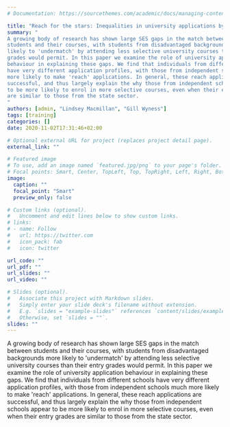 ```yaml
---
# Documentation: https://sourcethemes.com/academic/docs/managing-content/

title: "Reach for the stars: Inequalities in university applications by school type"
summary: "
A growing body of research has shown large SES gaps in the match between
students and their courses, with students from disadvantaged backgrounds more
likely to 'undermatch' by attending less selective university courses than their entry
grades would permit. In this paper we examine the role of university application
behaviour in explaining these gaps. We find that individuals from different schools
have very different application profiles, with those from independent schools much
more likely to make 'reach' applications. In general, these reach applications are
successful, and thus largely explain the why those from independent schools appear
to be more likely to enrol in more selective courses, even when their entry grades
are similar to those from the state sector.
"
authors: [admin, "Lindsey Macmillan", "Gill Wyness"]
tags: [training]
categories: []
date: 2020-11-02T17:31:46+02:00

# Optional external URL for project (replaces project detail page).
external_link: ""

# Featured image
# To use, add an image named `featured.jpg/png` to your page's folder.
# Focal points: Smart, Center, TopLeft, Top, TopRight, Left, Right, BottomLeft, Bottom, BottomRight.
image:
  caption: ""
  focal_point: "Smart"
  preview_only: false

# Custom links (optional).
#   Uncomment and edit lines below to show custom links.
# links:
# - name: Follow
#   url: https://twitter.com
#   icon_pack: fab
#   icon: twitter

url_code: ""
url_pdf: ""
url_slides: ""
url_video: ""

# Slides (optional).
#   Associate this project with Markdown slides.
#   Simply enter your slide deck's filename without extension.
#   E.g. `slides = "example-slides"` references `content/slides/example-slides.md`.
#   Otherwise, set `slides = ""`.
slides: ""
---
```


A growing body of research has shown large SES gaps in the match between
students and their courses, with students from disadvantaged backgrounds more
likely to 'undermatch' by attending less selective university courses than their entry
grades would permit. In this paper we examine the role of university application
behaviour in explaining these gaps. We find that individuals from different schools
have very different application profiles, with those from independent schools much
more likely to make 'reach' applications. In general, these reach applications are
successful, and thus largely explain the why those from independent schools appear
to be more likely to enrol in more selective courses, even when their entry grades
are similar to those from the state sector.